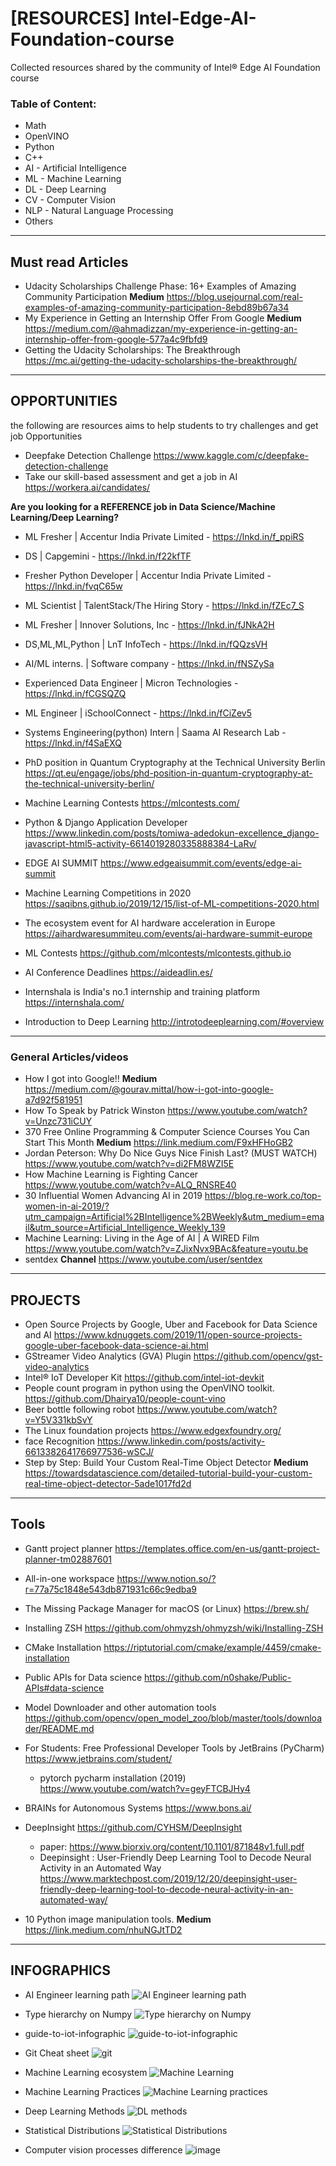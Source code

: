 # [RESOURCES] Intel-Edge-AI-Foundation-course
Collected resources shared by the community of Intel® Edge AI Foundation course

### Table of Content:
* Math
* OpenVINO
* Python
* C++
* AI - Artificial Intelligence
* ML - Machine Learning
* DL - Deep Learning
* CV - Computer Vision
* NLP - Natural Language Processing
* Others
---

## Must read Articles
* Udacity Scholarships Challenge Phase: 16+ Examples of Amazing Community Participation **Medium**
https://blog.usejournal.com/real-examples-of-amazing-community-participation-8ebd89b67a34
* My Experience in Getting an Internship Offer From Google **Medium**
https://medium.com/@ahmadizzan/my-experience-in-getting-an-internship-offer-from-google-577a4c9fbfd9
* Getting the Udacity Scholarships: The Breakthrough https://mc.ai/getting-the-udacity-scholarships-the-breakthrough/
---

## OPPORTUNITIES
the following are resources aims to help students to try challenges and get job Opportunities
* Deepfake Detection Challenge https://www.kaggle.com/c/deepfake-detection-challenge
* Take our skill-based assessment and get a job in AI https://workera.ai/candidates/

**Are you looking for a REFERENCE job in Data Science/Machine Learning/Deep Learning?**
* ML Fresher | Accentur India Private Limited - https://lnkd.in/f_ppiRS
* DS | Capgemini - https://lnkd.in/f22kfTF
* Fresher Python Developer | Accentur India Private Limited - https://lnkd.in/fvqC65w
* ML Scientist | TalentStack/The Hiring Story - https://lnkd.in/fZEc7_S
* ML Fresher | Innover Solutions, Inc - https://lnkd.in/fJNkA2H
* DS,ML,ML,Python | LnT InfoTech - https://lnkd.in/fQQzsVH
* AI/ML interns. | Software company - https://lnkd.in/fNSZySa
* Experienced Data Engineer | Micron Technologies - https://lnkd.in/fCGSQZQ
* ML Engineer | iSchoolConnect - https://lnkd.in/fCiZev5
* Systems Engineering(python) Intern | Saama AI Research Lab - https://lnkd.in/f4SaEXQ

* PhD position in Quantum Cryptography at the Technical University Berlin https://qt.eu/engage/jobs/phd-position-in-quantum-cryptography-at-the-technical-university-berlin/
* Machine Learning Contests https://mlcontests.com/
* Python & Django Application Developer https://www.linkedin.com/posts/tomiwa-adedokun-excellence_django-javascript-html5-activity-6614019280335888384-LaRv/

* EDGE AI SUMMIT https://www.edgeaisummit.com/events/edge-ai-summit
* Machine Learning Competitions in 2020 https://saqibns.github.io/2019/12/15/list-of-ML-competitions-2020.html
* The ecosystem event for AI hardware acceleration in Europe https://aihardwaresummiteu.com/events/ai-hardware-summit-europe
* ML Contests https://github.com/mlcontests/mlcontests.github.io
* AI Conference Deadlines https://aideadlin.es/
* Internshala is India's no.1 internship and training platform https://internshala.com/
* Introduction to Deep Learning http://introtodeeplearning.com/#overview
---

### General Articles/videos
* How I got into Google!! **Medium** https://medium.com/@gourav.mittal/how-i-got-into-google-a7d92f581951
* How To Speak by Patrick Winston https://www.youtube.com/watch?v=Unzc731iCUY
* 370 Free Online Programming & Computer Science Courses You Can Start This Month **Medium** https://link.medium.com/F9xHFHoGB2
* Jordan Peterson: Why Do Nice Guys Nice Finish Last? (MUST WATCH) https://www.youtube.com/watch?v=di2FM8WZI5E
* How Machine Learning is Fighting Cancer https://www.youtube.com/watch?v=ALQ_RNSRE40
* 30 Influential Women Advancing AI in 2019 https://blog.re-work.co/top-women-in-ai-2019/?utm_campaign=Artificial%2BIntelligence%2BWeekly&utm_medium=email&utm_source=Artificial_Intelligence_Weekly_139
* Machine Learning: Living in the Age of AI | A WIRED Film https://www.youtube.com/watch?v=ZJixNvx9BAc&feature=youtu.be
* sentdex **Channel** https://www.youtube.com/user/sentdex
---

## PROJECTS
* Open Source Projects by Google, Uber and Facebook for Data Science and AI https://www.kdnuggets.com/2019/11/open-source-projects-google-uber-facebook-data-science-ai.html
* GStreamer Video Analytics (GVA) Plugin https://github.com/opencv/gst-video-analytics
* Intel® IoT Developer Kit https://github.com/intel-iot-devkit
* People count program in python using the OpenVINO toolkit. https://github.com/Dhairya10/people-count-vino
* Beer bottle following robot https://www.youtube.com/watch?v=Y5V331kbSvY
* The Linux foundation projects https://www.edgexfoundry.org/
* face Recognition https://www.linkedin.com/posts/activity-6613382641766977536-wSCJ/
* Step by Step: Build Your Custom Real-Time Object Detector **Medium** https://towardsdatascience.com/detailed-tutorial-build-your-custom-real-time-object-detector-5ade1017fd2d
---

## Tools
* Gantt project planner https://templates.office.com/en-us/gantt-project-planner-tm02887601
* All-in-one workspace https://www.notion.so/?r=77a75c1848e543db871931c66c9edba9
* The Missing Package Manager for macOS (or Linux) https://brew.sh/
* Installing ZSH https://github.com/ohmyzsh/ohmyzsh/wiki/Installing-ZSH
* CMake Installation https://riptutorial.com/cmake/example/4459/cmake-installation
* Public APIs for Data science https://github.com/n0shake/Public-APIs#data-science
* Model Downloader and other automation tools https://github.com/opencv/open_model_zoo/blob/master/tools/downloader/README.md
* For Students: Free Professional Developer Tools by JetBrains (PyCharm) https://www.jetbrains.com/student/
    - pytorch pycharm installation (2019) https://www.youtube.com/watch?v=geyFTCBJHy4

* BRAINs for Autonomous Systems https://www.bons.ai/
* DeepInsight https://github.com/CYHSM/DeepInsight
    - paper: https://www.biorxiv.org/content/10.1101/871848v1.full.pdf
    - Deepinsight : User-Friendly Deep Learning Tool to Decode Neural Activity in an Automated Way https://www.marktechpost.com/2019/12/20/deepinsight-user-friendly-deep-learning-tool-to-decode-neural-activity-in-an-automated-way/
* 10 Python image manipulation tools. **Medium** https://link.medium.com/nhuNGJtTD2
---

## INFOGRAPHICS
* AI Engineer learning path
![AI Engineer learning path](/img/AI-LearningPath.jpg)

* Type hierarchy on Numpy
![Type hierarchy on Numpy](/img/type_hierarchy_on_numpy.png)

* guide-to-iot-infographic
![guide-to-iot-infographic](/img/guide-to-iot-infographic.png)

* Git Cheat sheet
![git](/img/git.jpg)

* Machine Learning ecosystem
![Machine Learning](/img/ML.jpg)

* Machine Learning Practices
![Machine Learning practices](/img/ml-practices.jpg)

* Deep Learning Methods
![DL methods](/img/DL.jpeg)

* Statistical Distributions
![Statistical Distributions](/img/sd.png)

* Computer vision processes difference
![image](/img/d.png)
